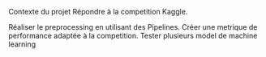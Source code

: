 Contexte du projet
Répondre à la competition Kaggle.

Réaliser le preprocessing en utilisant des Pipelines.
Créer une metrique de performance adaptée à la competition.
Tester plusieurs model de machine learning
